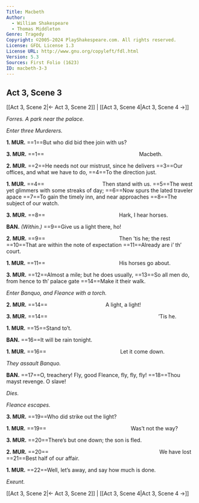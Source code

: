 ```yaml
---
Title: Macbeth
Author: 
  - William Shakespeare
  - Thomas Middleton
Genre: Tragedy
Copyright: ©2005-2024 PlayShakespeare.com. All rights reserved.
License: GFDL License 1.3
License URL: http://www.gnu.org/copyleft/fdl.html
Version: 5.3
Sources: First Folio (1623)
ID: macbeth-3-3
---
```


## Act 3, Scene 3
[[Act 3, Scene 2|← Act 3, Scene 2]] | [[Act 3, Scene 4|Act 3, Scene 4 →]]

*Forres. A park near the palace.*

*Enter three Murderers.*

**1. MUR.**
==1==But who did bid thee join with us?

**3. MUR.**
==1==                  Macbeth.

**2. MUR.**
==2==He needs not our mistrust, since he delivers
==3==Our offices, and what we have to do,
==4==To the direction just.

**1. MUR.**
==4==           Then stand with us.
==5==The west yet glimmers with some streaks of day;
==6==Now spurs the lated traveler apace
==7==To gain the timely inn, and near approaches
==8==The subject of our watch.

**3. MUR.**
==8==              Hark, I hear horses.

**BAN.**
*(Within.)*
==9==Give us a light there, ho!

**2. MUR.**
==9==              Then ’tis he; the rest
==10==That are within the note of expectation
==11==Already are i’ th’ court.

**1. MUR.**
==11==              His horses go about.

**3. MUR.**
==12==Almost a mile; but he does usually,
==13==So all men do, from hence to th’ palace gate
==14==Make it their walk.

*Enter Banquo, and Fleance with a torch.*

**2. MUR.**
==14==           A light, a light!

**3. MUR.**
==14==                     ’Tis he.

**1. MUR.**
==15==Stand to’t.

**BAN.**
==16==It will be rain tonight.

**1. MUR.**
==16==              Let it come down.

*They assault Banquo.*

**BAN.**
==17==O, treachery! Fly, good Fleance, fly, fly, fly!
==18==Thou mayst revenge. O slave!

*Dies.*

*Fleance escapes.*

**3. MUR.**
==19==Who did strike out the light?

**1. MUR.**
==19==                Was’t not the way?

**3. MUR.**
==20==There’s but one down; the son is fled.

**2. MUR.**
==20==                     We have lost
==21==Best half of our affair.

**1. MUR.**
==22==Well, let’s away, and say how much is done.

*Exeunt.*

[[Act 3, Scene 2|← Act 3, Scene 2]] | [[Act 3, Scene 4|Act 3, Scene 4 →]]